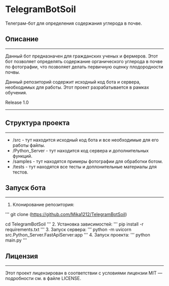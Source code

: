 # TelegramBotSoil #
Телеграм-бот для определения содержания углерода в почве.

## Описание
---
Данный бот предназначен для гражданских ученых и фермеров. Этот бот позволяет определять содержание органического углерода в почве по фотографии, что позволяет делать первичную оценку плодородности почвы.

Данный репозиторий содержит исходный код бота и сервера, необходимых для работы. Этот проект разрабатывается в рамках обучения.

Release 1.0

---
## Структура проекта
---
- /src - тут находится исходный код бота и все необходимые для его работы файлы.
- /Python_Server - тут находится код сервера и дополнительных функций.
- /samples - тут находятся примеры фотографии для обработки ботом.
- /tests - тут находятся все тесты и доплонительные материалы для тестов.

## Запуск бота
---
1. Клонирование репозитория:

'''
 git clone (https://github.com/Mika1212/TelegramBotSoil)

 cd TelegramBotSoil
 '''
2. Установка зависимостей:
'''
 pip install -r requirements.txt
 '''
3. Запуск сервера:
'''
 python -m uvicorn src.Python_Server.FastApiServer:app 
'''
4. Запуск проекта:
'''
python main.py
'''

## Лицензия
---
Этот проект лицензирован в соответствии с условиями лицензии MIT — подробности см. в файле LICENSE.
